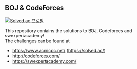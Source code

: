 BOJ & CodeForces
--------------------

[![Solved.ac
프로필](http://mazassumnida.wtf/api/v2/generate_badge?boj=uk7880)](https://solved.ac/uk7880)


This repository contains the solutions to BOJ, Codeforces and swexpertacademy! 
<br>The challenges can be found at
+ https://www.acmicpc.net/ (https://solved.ac/)
+ http://codeforces.com/
+ https://swexpertacademy.com/
